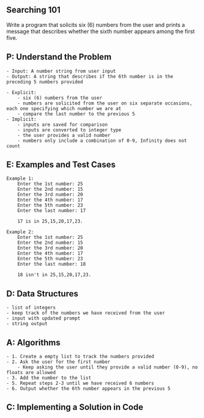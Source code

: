 ## Searching 101
Write a program that solicits six (6) numbers from the user and prints a message that describes whether the sixth number appears among the first five.

## P: Understand the Problem
    - Input: A number string from user input
    - Output: A string that describes if the 6th number is in the preceding 5 numbers provided 
    
    - Explicit: 
        - six (6) numbers from the user
        - numbers are solicited from the user on six separate occasions, each one specifying which number we are at 
        - compare the last number to the previous 5
    - Implicit: 
        - inputs are saved for comparison 
        - inputs are converted to integer type
        - the user provides a valid number
        - numbers only include a combination of 0-9, Infinity does not count 

## E: Examples and Test Cases
    Example 1: 
        Enter the 1st number: 25
        Enter the 2nd number: 15
        Enter the 3rd number: 20
        Enter the 4th number: 17
        Enter the 5th number: 23
        Enter the last number: 17

        17 is in 25,15,20,17,23.

    Example 2: 
        Enter the 1st number: 25
        Enter the 2nd number: 15
        Enter the 3rd number: 20
        Enter the 4th number: 17
        Enter the 5th number: 23
        Enter the last number: 18

        18 isn't in 25,15,20,17,23.

## D: Data Structures
    - list of integers 
    - keep track of the numbers we have received from the user
    - input with updated prompt 
    - string output 

## A: Algorithms
    - 1. Create a empty list to track the numbers provided 
    - 2. Ask the user for the first number
        - Keep asking the user until they provide a valid number (0-9), no floats are allowed
    - 3. Add the number to the list 
    - 5. Repeat steps 2-3 until we have received 6 numbers 
    - 6. Output whether the 6th number appears in the previous 5 

## C: Implementing a Solution in Code 